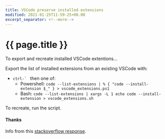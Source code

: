 ```yaml
---
title: VSCode preserve installed extensions
modified: 2021-01-25T11-59-25+00.00
excerpt_separator: <!--more-->
---
```


# {{ page.title }}

To export and recreate installed VSCode extentions...
<!--more-->

Export the list of installed extensions from an existing VSCode with:
* ``ctrl-` `` then one of:
  * Powershell: `code --list-extensions | % { "code --install-extension $_" } > vscode_extensions.ps1`
  * Bash: `code --list-extensions | xargs -L 1 echo code --install-extension > vscode_extensions.sh`

To recreate, run the script.

#### Thanks

Info from this [stackoverflow response](https://stackoverflow.com/a/49398449/2738122).
